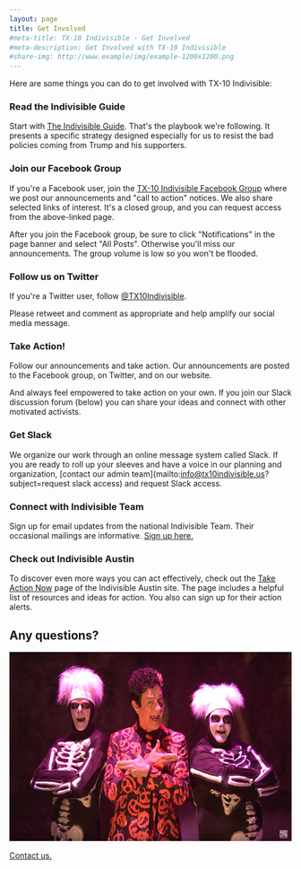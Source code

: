 ```yaml
---
layout: page
title: Get Involved
#meta-title: TX-10 Indivisible - Get Involved
#meta-description: Get Involved with TX-10 Indivisible
#share-img: http://www.example/img/example-1200x1200.png
---
```


Here are some things you can do to get involved with TX-10 Indivisible:

### Read the Indivisible Guide

Start with [The Indivisible
Guide](https://www.indivisibleguide.com/download-the-guide). That's
the playbook we're following. It presents a specific strategy designed
especially for us to resist the bad policies coming from Trump and
his supporters.

### Join our Facebook Group

If you're a Facebook user, join the [TX-10 Indivisible Facebook
Group](https://www.facebook.com/groups/381205945554014/) where we post our
announcements and "call to action" notices. We also share selected
links of interest. It's a closed group, and you can request access from the above-linked page.

After you join the Facebook group, be sure to click "Notifications"
in the page banner and select "All Posts". Otherwise you'll miss our
announcements. The group volume is low so you won't be flooded.

### Follow us on Twitter

If you're a Twitter user, follow [@TX10Indivisible](https://twitter.com/TX10Indivisible).

Please retweet and comment as appropriate and help amplify our social media message.

### Take Action!

Follow our announcements and take action. Our announcements are posted
to the Facebook group, on Twitter, and on our website.

And always feel empowered to take action on your own. If you join our
Slack discussion forum (below) you can share your ideas and connect with
other motivated activists.

### Get Slack

We organize our work through an online message system called Slack.
If you are ready to roll up your sleeves and have a voice in our planning
and organization, [contact our admin team](mailto:info@tx10indivisible.us?subject=request slack access)
and request Slack access.

### Connect with Indivisible Team

Sign up for email updates from the national Indivisible Team.
Their occasional mailings are informative.
[Sign up here.](https://www.indivisibleguide.com/)

### Check out Indivisible Austin

To discover even more ways you can act effectively, check out the
[Take Action Now](http://www.indivisibleaustin.com/take-action-now/)
page of the Indivisible Austin site. The page includes a helpful list
of resources and ideas for action. You also can sign up for their
action alerts.


## Any questions?

<div style="text-align:center">
<a href="https://www.youtube.com/watch?v=rS00xWnqwvI"><img width="600" height="337" src="/img/davis-s-pumpkins-600x337.jpg" /></a>
</div>

[Contact us.](mailto:info@tx10indivisible.us)
